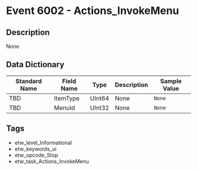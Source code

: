 # Event 6002 - Actions_InvokeMenu

## Description
None

## Data Dictionary
|Standard Name|Field Name|Type|Description|Sample Value|
|---|---|---|---|---|
|TBD|ItemType|UInt64|None|`None`|
|TBD|MenuId|UInt32|None|`None`|

## Tags
* etw_level_Informational
* etw_keywords_ui
* etw_opcode_Stop
* etw_task_Actions_InvokeMenu